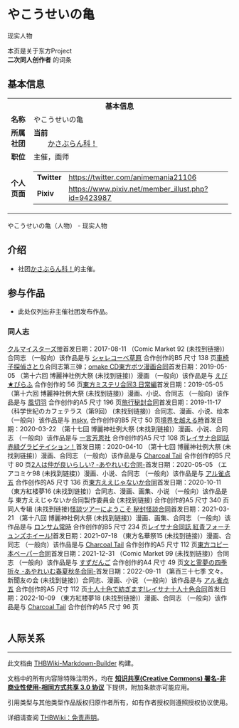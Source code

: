 # やこうせいの亀

<!-- source html: G:\repos\THBWiki-Markdown-Builder\THBWikiMarkdown\Temp\main\e\ee\ns0%3A%E3%82%84%E3%81%93%E3%81%86%E3%81%9B%E3%81%84%E3%81%AE%E4%BA%80.html -->

现实人物

本页是关于东方Project  
 **二次同人创作者** 的词条

## 基本信息

<table><tbody><tr><th colspan="3">基本信息</th></tr><tr><td class="label"><b>名称</b></td><td> やこうせいの亀 </td></tr><tr><td class="label"><b>所属社团</b></td><td><b>当前</b><div style="margin-left:2em;"><a href="./かさぶらん科！.md" title="かさぶらん科！">かさぶらん科！</a></div></td></tr><tr><td class="label"><b>职位</b></td><td>主催，画师</td></tr><tr><td class="label"><b>个人页面</b></td><td><table border="0" cellspacing="0" cellpadding="0"><tbody><tr><td><b>Twitter</b></td><td><a rel="nofollow" class="external free" href="https://twitter.com/animemania21106">https://twitter.com/animemania21106</a></td></tr><tr><td><b>Pixiv</b></td><td><a rel="nofollow" class="external free" href="https://www.pixiv.net/member_illust.php?id=9423987">https://www.pixiv.net/member_illust.php?id=9423987</a></td></tr></tbody></table></td></tr></tbody></table>

やこうせいの亀（人物） - 现实人物

## 介绍
- 社团[かさぶらん科！](./かさぶらん科！.md)的主催。


## 参与作品
- 此处仅列出非主催社团发布作品。


### 同人志
[](./クルマイスターズ惨.md)[クルマイスターズ惨](./クルマイスターズ惨.md)首发日期：2017-08-11 （Comic Market 92 (未找到链接)）合同志 （一般向）该作品是与 [シャレコーベ草原](./シャレコーベ草原.md) 合作创作的B5&#160;尺寸 138&#160;页[車椅子探偵さとり](./車椅子探偵さとり.md)合同志第三弹；[omake CD](./クルマイスターズ惨_おまけCD.md)[](./東方ボツ漫画合同.md)[東方ボツ漫画合同](./東方ボツ漫画合同.md)首发日期：2019-05-05 （第十六回 博麗神社例大祭 (未找到链接)）漫画 （一般向）该作品是与 [えび★ぴらふ](./えび★ぴらふ.md) 合作创作的 56&#160;页[](./東方ミステリ合同3_日常編.md)[東方ミステリ合同3 日常編](./東方ミステリ合同3_日常編.md)首发日期：2019-05-05 （第十六回 博麗神社例大祭 (未找到链接)）漫画、​小说、​合同志 （一般向）该作品是与 [風切羽](./風切羽.md) 合作创作的A5&#160;尺寸 196&#160;页[](./旅行秘封合同.md)[旅行秘封合同](./旅行秘封合同.md)首发日期：2019-11-17 （科学世紀のカフェテラス（第9回） (未找到链接)）合同志、​漫画、​小说、​绘本 （一般向）该作品是与 [insky.](./insky..md) 合作创作的B5&#160;尺寸 50&#160;页[](./境界を越える時.md)[境界を越える時](./境界を越える時.md)首发日期：2020-03-22 （第十七回 博麗神社例大祭 (未找到链接)）漫画、​小说、​合同志 （一般向）该作品是与 [一言芳恩社](./一言芳恩社.md) 合作创作的A5&#160;尺寸 108&#160;页[](./レイサナ合同誌_赤緑グラビテイション！.md)[レイサナ合同誌 赤緑グラビテイション！](./レイサナ合同誌_赤緑グラビテイション！.md)首发日期：2020-04-10 （第十七回 博麗神社例大祭 (未找到链接)）漫画、​合同志 （一般向）该作品是与 [Charcoal Tail](./Charcoal_Tail.md) 合作创作的B5&#160;尺寸 80&#160;页[](./2人は仲が良いらしい？-あやれいむ合同-.md)[2人は仲が良いらしい? -あやれいむ合同-](./2人は仲が良いらしい？-あやれいむ合同-.md)首发日期：2020-05-05 （エアコミケ98 (未找到链接)）漫画、​小说、​合同志 （一般向）该作品是与 [アル雀点五](./アル雀点五.md) 合作创作的A5&#160;尺寸 136&#160;页[](./東方ええじゃないか合同.md)[東方ええじゃないか合同](./東方ええじゃないか合同.md)首发日期：2020-10-11 （東方紅楼夢16 (未找到链接)）合同志、​漫画、​画集、​小说 （一般向）该作品是与 東方ええじゃないか合同製作委員会 (未找到链接) 合作创作的A5&#160;尺寸 340&#160;页同人专辑 (未找到链接)[](./怪談ツアーにようこそ_秘封怪談合同.md)[怪談ツアーにようこそ 秘封怪談合同](./怪談ツアーにようこそ_秘封怪談合同.md)首发日期：2021-03-21 （第十八回 博麗神社例大祭 (未找到链接)）漫画、​画集、​合同志 （一般向）该作品是与 [ロンサム常時](./ロンサム常時.md) 合作创作的B5&#160;尺寸 234&#160;页[](./レイサナ合同誌_紅青フォーチュンズホイール!.md)[レイサナ合同誌 紅青フォーチュンズホイール!](./レイサナ合同誌_紅青フォーチュンズホイール!.md)首发日期：2021-07-18 （東方名華祭15 (未找到链接)）漫画、​合同志 （一般向）该作品是与 [Charcoal Tail](./Charcoal_Tail.md) 合作创作的A5&#160;尺寸 112&#160;页[](./東方コピー本ペーパー合同.md)[東方コピー本ペーパー合同](./東方コピー本ペーパー合同.md)首发日期：2021-12-31 （Comic Market 99 (未找到链接)）合同志 （一般向）该作品是与 [すずだんご](./すずだんご.md) 合作创作的A4&#160;尺寸 49&#160;页[](./文と霊夢の四季折々_-あやれいむ春夏秋冬合同-.md)[文と霊夢の四季折々 -あやれいむ春夏秋冬合同-](./文と霊夢の四季折々_-あやれいむ春夏秋冬合同-.md)首发日期：2022-09-11 （第百三十七季 文々。新聞友の会 (未找到链接)）合同志、​漫画、​小说 （一般向）该作品是与 [アル雀点五](./アル雀点五.md) 合作创作的A5&#160;尺寸 112&#160;页[](./十人十色で紡ぎます!レイサナ十人十色合同.md)[十人十色で紡ぎます!レイサナ十人十色合同](./十人十色で紡ぎます!レイサナ十人十色合同.md)首发日期：2022-10-09 （東方紅楼夢18 (未找到链接)）漫画、​合同志 （一般向）该作品是与 [Charcoal Tail](./Charcoal_Tail.md) 合作创作的A5&#160;尺寸 96&#160;页
<table><style data-mw-deduplicate="TemplateStyles:r686458">.mw-parser-output .simple_work{display:grid;min-height:calc(120px + 0.5rem);grid-template-columns:calc(120px + 0.5rem)1fr;grid-template-rows:auto 1fr;grid-template-areas:"cover title""cover props";overflow:hidden}.mw-parser-output .simple_work-cover{grid-area:cover;align-self:center;justify-self:center;overflow:hidden;max-width:100%;max-height:100%;padding:0.25rem;word-break:break-all}.mw-parser-output .simple_work-cover a.new{display:block;text-align:center;padding:0.25rem}.mw-parser-output .simple_work-title{grid-area:title;margin-top:0.25rem;padding-left:0.25rem;font-weight:bold}.mw-parser-output .simple_work-props{grid-area:props;padding-left:0.25rem}.mw-parser-output .simple_work-prop{margin:0.125rem 0}</style>

<link rel="mw-deduplicated-inline-style" href="mw-data:TemplateStyles:r686458">

<link rel="mw-deduplicated-inline-style" href="mw-data:TemplateStyles:r686458">

<link rel="mw-deduplicated-inline-style" href="mw-data:TemplateStyles:r686458">

<link rel="mw-deduplicated-inline-style" href="mw-data:TemplateStyles:r686458">

<link rel="mw-deduplicated-inline-style" href="mw-data:TemplateStyles:r686458">

<link rel="mw-deduplicated-inline-style" href="mw-data:TemplateStyles:r686458">

<link rel="mw-deduplicated-inline-style" href="mw-data:TemplateStyles:r686458">

<link rel="mw-deduplicated-inline-style" href="mw-data:TemplateStyles:r686458">

<link rel="mw-deduplicated-inline-style" href="mw-data:TemplateStyles:r686458">

<link rel="mw-deduplicated-inline-style" href="mw-data:TemplateStyles:r686458">

<link rel="mw-deduplicated-inline-style" href="mw-data:TemplateStyles:r686458">

<link rel="mw-deduplicated-inline-style" href="mw-data:TemplateStyles:r686458">
</table>



## 人际关系




---

此文档由 [THBWiki-Markdown-Builder](https://github.com/Delsin-Yu/THBWiki-Markdown-Builder) 构建。

文档中的所有内容除特殊注明外，均在 [**知识共享(Creative Commons) 署名-非商业性使用-相同方式共享 3.0 协议**](https://creativecommons.org/licenses/by-sa/3.0/deed.zh-hans) 下提供，附加条款亦可能应用。

引用类型与其他类型作品版权归原作者所有，如有作者授权则遵照授权协议使用。

详细请查阅 [THBWiki：免责声明](https://thbwiki.cc/THBWiki:%E5%85%8D%E8%B4%A3%E5%A3%B0%E6%98%8E)。


